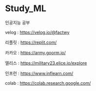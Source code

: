 # Study_ML
인공지능 공부

velog : https://velog.io/@factwy

리플릿 : https://replit.com/

카카오 : https://army.goorm.io/

엘리스 : https://military23.elice.io/explore

인프런 : https://www.inflearn.com/

colab : https://colab.research.google.com/
